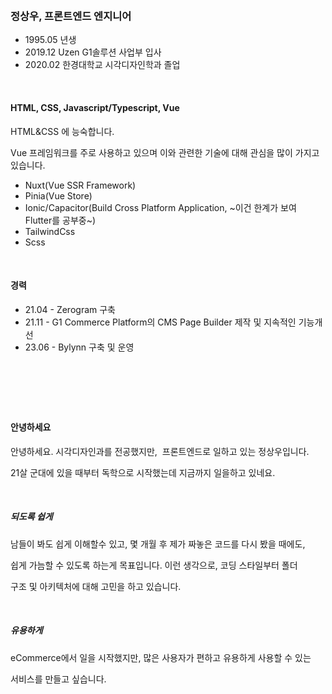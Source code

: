 &nbsp;  
### 정상우, 프론트엔드 엔지니어

*   1995.05 년생
*   2019.12 Uzen G1솔루션 사업부 입사
*   2020.02 한경대학교 시각디자인학과 졸업
  
&nbsp;
#### **HTML, CSS, Javascript/Typescript, Vue**

HTML&CSS 에 능숙합니다. 

Vue 프레임워크를 주로 사용하고 있으며 이와 관련한 기술에 대해 관심을 많이 가지고 있습니다.  

*   Nuxt(Vue SSR Framework)
*   Pinia(Vue Store)
*   Ionic/Capacitor(Build Cross Platform Application, ~이건 한계가 보여 Flutter를 공부중~)
*   TailwindCss
*   Scss
  
&nbsp;
#### **경력**

*   21.04 - Zerogram 구축
*   21.11 - G1 Commerce Platform의 CMS Page Builder 제작 및 지속적인 기능개선
*   23.06 - Bylynn 구축 및 운영
  
&nbsp;
---
  
&nbsp;
#### **안녕하세요**

안녕하세요. 시각디자인과를 전공했지만,  프론트엔드로 일하고 있는 정상우입니다.

21살 군대에 있을 때부터 독학으로 시작했는데 지금까지 일을하고 있네요.
  
&nbsp;
##### 되도록 쉽게

남들이 봐도 쉽게 이해할수 있고, 몇 개월 후 제가 짜놓은 코드를 다시 봤을 때에도, 

쉽게 가늠할 수 있도록 하는게 목표입니다. 이런 생각으로, 코딩 스타일부터 폴더 

구조 및 아키텍처에 대해 고민을 하고 있습니다.
  
&nbsp;
##### 유용하게

eCommerce에서 일을 시작했지만, 많은 사용자가 편하고 유용하게 사용할 수 있는

서비스를 만들고 싶습니다.
